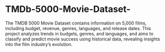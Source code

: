 # TMDb-5000-Movie-Dataset-
The TMDB 5000 Movie Dataset contains information on 5,000 films, including budget, revenue, genres, languages, and release dates. This project analyzes trends in budgets, genres, and languages, and aims to classify and predict movie success using historical data, revealing insights into the film industry’s evolution.

